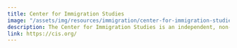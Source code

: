 ```yaml
---
title: Center for Immigration Studies
image: "/assets/img/resources/immigration/center-for-immigration-studies.png"
description: The Center for Immigration Studies is an independent, non-partisan, nonprofit research organization founded in 1985. It is the nation's only think tank devoted exclusively to research and policy analysis of the economic, social, demographic, fiscal, and other impacts of immigration on the United States.
link: https://cis.org/
---
```


